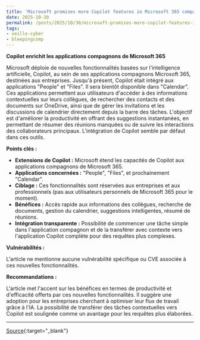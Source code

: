 ```yaml
---
title: 'Microsoft promises more Copilot features in Microsoft 365 companion apps'
date: 2025-10-30
permalink: /posts/2025/10/30/microsoft-promises-more-copilot-features-in-microsoft-365-companion-apps/
tags:
- veille-cyber
- bleepingcomp
---
```

**Copilot enrichit les applications compagnons de Microsoft 365**

Microsoft déploie de nouvelles fonctionnalités basées sur l'intelligence artificielle, Copilot, au sein de ses applications compagnons Microsoft 365, destinées aux entreprises. Jusqu'à présent, Copilot était intégré aux applications "People" et "Files". Il sera bientôt disponible dans "Calendar". Ces applications permettent aux utilisateurs d'accéder à des informations contextuelles sur leurs collègues, de rechercher des contacts et des documents sur OneDrive, ainsi que de gérer les invitations et les discussions de calendrier directement depuis la barre des tâches. L'objectif est d'améliorer la productivité en offrant des suggestions instantanées, en permettant de résumer des réunions manquées ou de suivre les interactions des collaborateurs principaux. L'intégration de Copilot semble par défaut dans ces outils.

**Points clés :**

*   **Extensions de Copilot :** Microsoft étend les capacités de Copilot aux applications compagnons de Microsoft 365.
*   **Applications concernées :** "People", "Files", et prochainement "Calendar".
*   **Ciblage :** Ces fonctionnalités sont réservées aux entreprises et aux professionnels (pas aux utilisateurs personnels de Microsoft 365 pour le moment).
*   **Bénéfices :** Accès rapide aux informations des collègues, recherche de documents, gestion du calendrier, suggestions intelligentes, résumé de réunions.
*   **Intégration transparente :** Possibilité de commencer une tâche simple dans l'application compagnon et de la transférer avec contexte vers l'application Copilot complète pour des requêtes plus complexes.

**Vulnérabilités :**

L'article ne mentionne aucune vulnérabilité spécifique ou CVE associée à ces nouvelles fonctionnalités.

**Recommandations :**

L'article met l'accent sur les bénéfices en termes de productivité et d'efficacité offerts par ces nouvelles fonctionnalités. Il suggère une adoption pour les entreprises cherchant à optimiser leur flux de travail grâce à l'IA. La possibilité de transférer des tâches contextuelles vers Copilot est soulignée comme un avantage pour les requêtes plus élaborées.

---
[Source](https://www.bleepingcomputer.com/news/microsoft/microsoft-promises-more-copilot-features-in-microsoft-365-companion-apps/){:target="_blank"}
